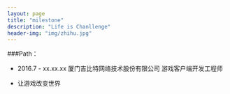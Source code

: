 ```yaml
---
layout: page
title: "milestone"
description: "Life is Chanllenge"
header-img: "img/zhihu.jpg"
---
```



###Path：


- 2016.7 - xx.xx.xx   厦门吉比特网络技术股份有限公司 游戏客户端开发工程师

- 让游戏改变世界






